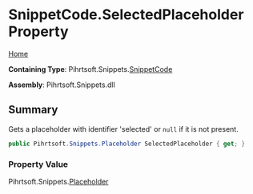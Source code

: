 # SnippetCode\.SelectedPlaceholder Property

[Home](../../../../README.md)

**Containing Type**: Pihrtsoft\.Snippets\.[SnippetCode](../README.md)

**Assembly**: Pihrtsoft\.Snippets\.dll

## Summary

Gets a placeholder with identifier 'selected' or `null` if it is not present\.

```csharp
public Pihrtsoft.Snippets.Placeholder SelectedPlaceholder { get; }
```

### Property Value

Pihrtsoft\.Snippets\.[Placeholder](../../Placeholder/README.md)

